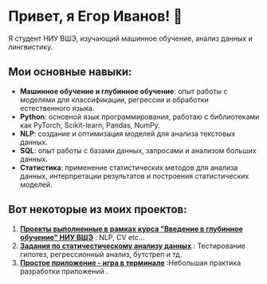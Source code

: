 # Привет, я Егoр Иванов! 👋

Я студент НИУ ВШЭ, изучающий машинное обучение, анализ данных и лингвистику.
## Мои основные навыки:
- **Машинное обучение и глубинное обучение**: опыт работы с моделями для классификации, регрессии и обработки естественного языка.
- **Python**: основной язык программирования, работаю с библиотеками как PyTorch, Scikit-learn, Pandas, NumPy.
- **NLP**: создание и оптимизация моделей для анализа текстовых данных.
- **SQL**: опыт работы с базами данных, запросами и анализом больших данных.
- **Статистика**: применение статистических методов для анализа данных, интерпретации результатов и построения статистических моделей.

## Вот некоторые из моих проектов:
1. **[Проекты выполненные в рамках курса "Введение в глубинное обучение" НИУ ВШЭ](https://github.com/Autodidactus15/Deep-learning)** : NLP, CV etc...
2. **[Задания по статичестическому анализу данных](https://github.com/Autodidactus15/Statistics-with-Python)** : Тестирование гипотез, регрессионный анализ, бутстреп и тд.
3. **[Простое приложение - игра в терминале]("Autodidactus15/python-project-50")** :Небольшая практика разработки приложений .


<!---
Autodidactus15/Autodidactus15 is a ✨ special ✨ repository because its `README.md` (this file) appears on your GitHub profile.
You can click the Preview link to take a look at your changes.
--->
